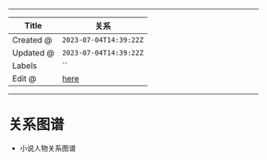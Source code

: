 -----

| Title     | 关系                                              |
| --------- | ----------------------------------------------- |
| Created @ | `2023-07-04T14:39:22Z`                          |
| Updated @ | `2023-07-04T14:39:22Z`                          |
| Labels    | \`\`                                            |
| Edit @    | [here](https://github.com/junxnone/i/issues/35) |

-----

# 关系图谱

  - 小说人物关系图谱
